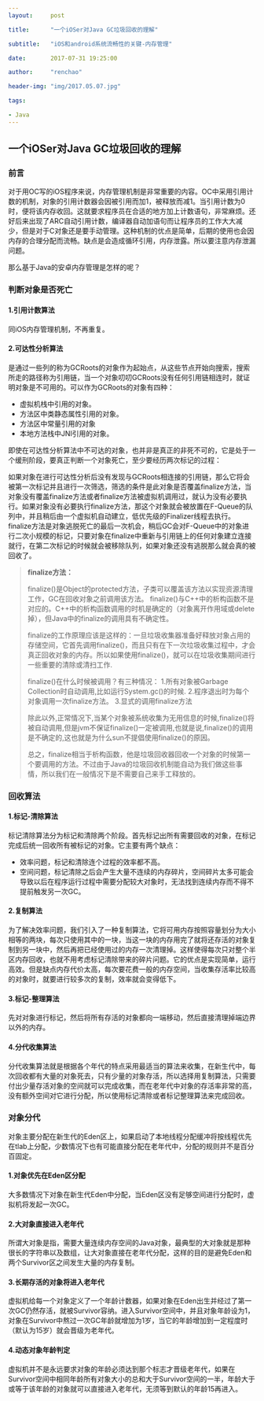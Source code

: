 ```yaml
---
layout:     post

title:      "一个iOSer对Java GC垃圾回收的理解"

subtitle:   "iOS和android系统流畅性的关键-内存管理"

date:       2017-07-31 19:25:00

author:     "renchao"

header-img: "img/2017.05.07.jpg"

tags: 

- Java
---
```




## 一个iOSer对Java GC垃圾回收的理解

### 前言

对于用OC写的iOS程序来说，内存管理机制是非常重要的内容。OC中采用引用计数的机制，对象的引用计数器会因被引用而加1，被释放而减1。当引用计数为0时，便将该内存收回。这就要求程序员在合适的地方加上计数语句，非常麻烦。还好后来出现了ARC自动引用计数，编译器自动加语句而让程序员的工作大大减少，但是对于C对象还是要手动管理。这种机制的优点是简单，后期的使用也会因内存的合理分配而流畅。缺点是会造成循环引用，内存泄露。所以要注意内存泄漏问题。

那么基于Java的安卓内存管理是怎样的呢？

### 判断对象是否死亡

#### 1.引用计数算法

同iOS内存管理机制，不再重复。

#### 2.可达性分析算法

是通过一些列的称为GCRoots的对象作为起始点，从这些节点开始向搜索，搜索所走的路径称为引用链，当一个对象叨叨GCRoots没有任何引用链相连时，就证明对象是不可用的。可以作为GCRoots的对象有四种：

- 虚拟机栈中引用的对象。
- 方法区中类静态属性引用的对象。
- 方法区中常量引用的对象
- 本地方法栈中JNI引用的对象。

即使在可达性分析算法中不可达的对象，也并非是真正的非死不可的，它是处于一个缓刑阶段，要真正判断一个对象死亡，至少要经历两次标记的过程：

如果对象在进行可达性分析后没有发现与GCRoots相连接的引用链，那么它将会被第一次标记并且进行一次筛选，筛选的条件是此对象是否覆盖finalize方法，当对象没有覆盖finalize方法或者finalize方法被虚拟机调用过，就认为没有必要执行。如果对象没有必要执行finalize方法，那这个对象就会被放置在F-Queue的队列中，并且稍后由一个虚拟机自动建立，低优先级的Finalizer线程去执行。finalize方法是对象逃脱死亡的最后一次机会，稍后GC会对F-Queue中的对象进行二次小规模的标记，只要对象在finalize中重新与引用链上的任何对象建立连接就行，在第二次标记的时候就会被移除队列，如果对象还没有逃脱那么就会真的被回收了。

> **finalize方法：**
>
> finalize()是Object的protected方法，子类可以覆盖该方法以实现资源清理工作，GC在回收对象之前调用该方法。 finalize()与C++中的析构函数不是对应的。C++中的析构函数调用的时机是确定的（对象离开作用域或delete掉），但Java中的finalize的调用具有不确定性。
>
> finalize的工作原理应该是这样的：一旦垃圾收集器准备好释放对象占用的存储空间，它首先调用finalize()，而且只有在下一次垃圾收集过程中，才会真正回收对象的内存。所以如果使用finalize()，就可以在垃圾收集期间进行一些重要的清除或清扫工作.
>
> finalize()在什么时候被调用？有三种情况：
> 1.所有对象被Garbage Collection时自动调用,比如运行System.gc()的时候.
> 2.程序退出时为每个对象调用一次finalize方法。
> 3.显式的调用finalize方法
>
> 除此以外,正常情况下,当某个对象被系统收集为无用信息的时候,finalize()将被自动调用,但是jvm不保证finalize()一定被调用,也就是说,finalize()的调用是不确定的,这也就是为什么sun不提倡使用finalize()的原因。
>
> 总之，finalize相当于析构函数，他是垃圾回收器回收一个对象的时候第一个要调用的方法。不过由于Java的垃圾回收机制能自动为我们做这些事情，所以我们在一般情况下是不需要自己来手工释放的。

### 回收算法

#### 1.标记-清除算法

标记清除算法分为标记和清除两个阶段。首先标记出所有需要回收的对象，在标记完成后统一回收所有被标记的对象。它主要有两个缺点：

- 效率问题，标记和清除连个过程的效率都不高。
- 空间问题，标记清除之后会产生大量不连续的内存碎片，空间碎片太多可能会导致以后在程序运行过程中需要分配较大对象时，无法找到连续内存而不得不提前触发另一次GC。

#### 2.复制算法

为了解决效率问题，我们引入了一种复制算法，它将可用内存按照容量划分为大小相等的两块，每次只使用其中的一块，当这一块的内存用完了就将还存活的对象复制到另一块中，然后再把已经使用过的内存一次清理掉。这样使得每次只对整个半区内存回收，也就不用考虑标记清除带来的碎片问题。它的优点是实现简单，运行高效。但是缺点内存代价太高，每次要花费一般的内存空间，当收集存活率比较高的对象时，就要进行较多次的复制，效率就会变得低下。

#### 3.标记-整理算法

先对对象进行标记，然后将所有存活的对象都向一端移动，然后直接清理掉端边界以外的内存。

#### 4.分代收集算法

分代收集算法就是根据各个年代的特点采用最适当的算法来收集，在新生代中，每次回收都有大量的对象死去，只有少量的对象存活，所以选择用复制算法，只需要付出少量存活对象的空间就可以完成收集，而在老年代中对象的存活率非常的高，没有额外空间对它进行分配，所以使用标记清除或者标记整理算法来完成回收。

### 对象分代

对象主要分配在新生代的Eden区上，如果启动了本地线程分配缓冲将按线程优先在tlab上分配，少数情况下也有可能直接分配在老年代中，分配的规则并不是百分百固定。

#### 1.对象优先在Eden区分配

大多数情况下对象在新生代Eden中分配，当Eden区没有足够空间进行分配时，虚拟机将发起一次GC。

#### 2.大对象直接进入老年代

所谓大对象是指，需要大量连续内存空间的Java对象，最典型的大对象就是那种很长的字符串以及数组，让大对象直接在老年代分配，这样的目的是避免Eden和两个Survivor区之间发生大量的内存复制。

#### 3.长期存活的对象将进入老年代

虚拟机给每一个对象定义了一个年龄计数器，如果对象在Eden出生并经过了第一次GC仍然存活，就被Survivor容纳。进入Survivor空间中，并且对象年龄设为1，对象在Survivor中熬过一次GC年龄就增加为1岁，当它的年龄增加到一定程度时（默认为15岁）就会晋级为老年代。

#### 4.动态对象年龄判定

虚拟机并不是永远要求对象的年龄必须达到那个标志才晋级老年代，如果在Survivor空间中相同年龄所有对象大小的总和大于Survivor空间的一半，年龄大于或等于该年龄的对象就可以直接进入老年代，无须等到默认的年龄15再进入。